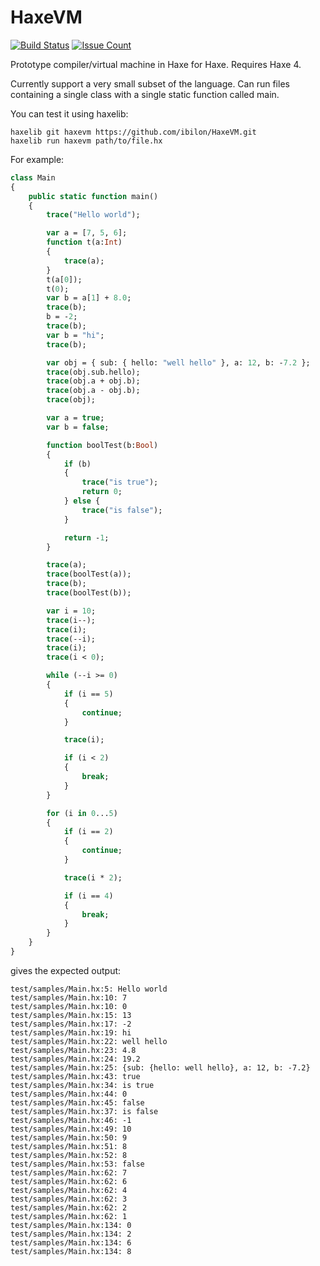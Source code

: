 # HaxeVM

[![Build Status](https://travis-ci.org/ibilon/HaxeVM.svg?branch=master)](https://travis-ci.org/ibilon/HaxeVM)
[![Issue Count](https://codeclimate.com/github/ibilon/HaxeVM/badges/issue_count.svg)](https://codeclimate.com/github/ibilon/HaxeVM)

Prototype compiler/virtual machine in Haxe for Haxe. Requires Haxe 4.

Currently support a very small subset of the language.
Can run files containing a single class with a single static function called main.

You can test it using haxelib:
```
haxelib git haxevm https://github.com/ibilon/HaxeVM.git
haxelib run haxevm path/to/file.hx
```

For example:

```haxe
class Main
{
	public static function main()
	{
		trace("Hello world");

		var a = [7, 5, 6];
		function t(a:Int)
		{
			trace(a);
		}
		t(a[0]);
		t(0);
		var b = a[1] + 8.0;
		trace(b);
		b = -2;
		trace(b);
		var b = "hi";
		trace(b);

		var obj = { sub: { hello: "well hello" }, a: 12, b: -7.2 };
		trace(obj.sub.hello);
		trace(obj.a + obj.b);
		trace(obj.a - obj.b);
		trace(obj);

		var a = true;
		var b = false;

		function boolTest(b:Bool)
		{
			if (b)
			{
				trace("is true");
				return 0;
			} else {
				trace("is false");
			}

			return -1;
		}

		trace(a);
		trace(boolTest(a));
		trace(b);
		trace(boolTest(b));

		var i = 10;
		trace(i--);
		trace(i);
		trace(--i);
		trace(i);
		trace(i < 0);

		while (--i >= 0)
		{
			if (i == 5)
			{
				continue;
			}

			trace(i);

			if (i < 2)
			{
				break;
			}
		}

		for (i in 0...5)
		{
			if (i == 2)
			{
				continue;
			}

			trace(i * 2);

			if (i == 4)
			{
				break;
			}
		}
	}
}

```

gives the expected output:

```
test/samples/Main.hx:5: Hello world
test/samples/Main.hx:10: 7
test/samples/Main.hx:10: 0
test/samples/Main.hx:15: 13
test/samples/Main.hx:17: -2
test/samples/Main.hx:19: hi
test/samples/Main.hx:22: well hello
test/samples/Main.hx:23: 4.8
test/samples/Main.hx:24: 19.2
test/samples/Main.hx:25: {sub: {hello: well hello}, a: 12, b: -7.2}
test/samples/Main.hx:43: true
test/samples/Main.hx:34: is true
test/samples/Main.hx:44: 0
test/samples/Main.hx:45: false
test/samples/Main.hx:37: is false
test/samples/Main.hx:46: -1
test/samples/Main.hx:49: 10
test/samples/Main.hx:50: 9
test/samples/Main.hx:51: 8
test/samples/Main.hx:52: 8
test/samples/Main.hx:53: false
test/samples/Main.hx:62: 7
test/samples/Main.hx:62: 6
test/samples/Main.hx:62: 4
test/samples/Main.hx:62: 3
test/samples/Main.hx:62: 2
test/samples/Main.hx:62: 1
test/samples/Main.hx:134: 0
test/samples/Main.hx:134: 2
test/samples/Main.hx:134: 6
test/samples/Main.hx:134: 8
```

